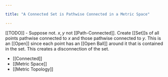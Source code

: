 ```yaml
---

title: "A Connected Set is Pathwise Connected in a Metric Space"

---
```

[[TODO]] - Suppose not. $x, y$ not [[Path-Connected]]. Create [[Set]]s of all points pathwise connected to $x$ and those pathwise connected to $y$. This is an [[Open]] since each point has an [[Open Ball]] around it that is contained in the set. This creates a disconnection of the set.

- [[Connected]]
- [[Metric Space]]
- [[Metric Topology]]